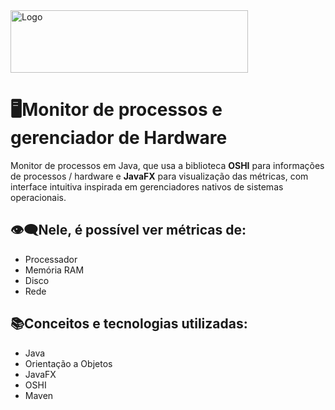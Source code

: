 <img src="https://github.com/user-attachments/assets/e5d216a8-f538-4373-a065-4449fb530631" alt="Logo" width=380px height=100px>

# 🖥Monitor de processos e gerenciador de Hardware

Monitor de processos em Java, que usa a biblioteca **OSHI** para informações de 
processos / hardware e **JavaFX** para visualização das métricas, com interface intuitiva 
inspirada em gerenciadores nativos de sistemas operacionais.

## 👁‍🗨Nele, é possível ver métricas de:

- Processador
- Memória RAM
- Disco
- Rede

## 📚Conceitos e tecnologias utilizadas: 

- Java 
- Orientação a Objetos
- JavaFX
- OSHI
- Maven

